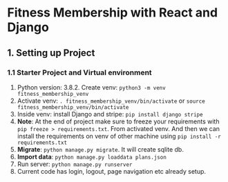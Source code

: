 # Fitness Membership with React and Django

## 1. Setting up Project
### 1.1 Starter Project and Virtual environment
1. Python version: 3.8.2. Create venv: `python3 -m venv fitness_membership_venv`
2. Activate venv: `. fitness_membership_venv/bin/activate` or `source fitness_membership_venv/bin/activate`
3. Inside venv: install Django and stripe: `pip install django stripe`
4. **Note**: At the end of project make sure to freeze your requirements with `pip freeze > requirements.txt`. From activated venv. And then we can install the requirements on venv of other machine using `pip install -r requirements.txt`
5. **Migrate**: `python manage.py migrate`. It will create sqlite db.
6. **Import data**: `python manage.py loaddata plans.json`
7. Run server: `python manage.py runserver`
8. Current code has login, logout, page navigation etc already setup.
